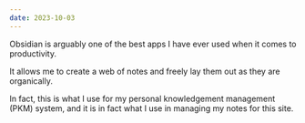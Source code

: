 ```yaml
---
date: 2023-10-03
---
```

Obsidian is arguably one of the best apps I have ever used when it comes to productivity.

It allows me to create a web of notes and freely lay them out as they are organically.

In fact, this is what I use for my personal knowledgement management (PKM) system, and it is in fact what I use in managing my notes for this site.